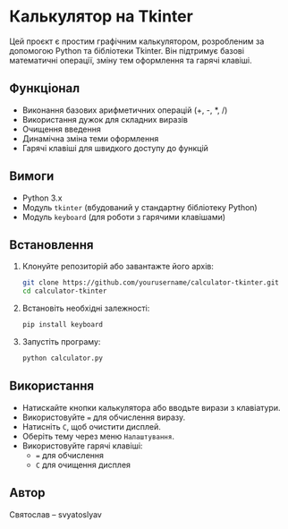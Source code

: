 # Калькулятор на Tkinter

Цей проєкт є простим графічним калькулятором, розробленим за допомогою Python та бібліотеки Tkinter. Він підтримує базові математичні операції, зміну тем оформлення та гарячі клавіші.

## Функціонал
- Виконання базових арифметичних операцій (+, -, *, /)
- Використання дужок для складних виразів
- Очищення введення
- Динамічна зміна теми оформлення
- Гарячі клавіші для швидкого доступу до функцій

## Вимоги
- Python 3.x
- Модуль `tkinter` (вбудований у стандартну бібліотеку Python)
- Модуль `keyboard` (для роботи з гарячими клавішами)

## Встановлення
1. Клонуйте репозиторій або завантажте його архів:
   ```bash
   git clone https://github.com/yourusername/calculator-tkinter.git
   cd calculator-tkinter
   ```
2. Встановіть необхідні залежності:
   ```bash
   pip install keyboard
   ```
3. Запустіть програму:
   ```bash
   python calculator.py
   ```

## Використання
- Натискайте кнопки калькулятора або вводьте вирази з клавіатури.
- Використовуйте `=` для обчислення виразу.
- Натисніть `C`, щоб очистити дисплей.
- Оберіть тему через меню `Налаштування`.
- Використовуйте гарячі клавіші:
  - `=` для обчислення
  - `C` для очищення дисплея

## Автор
Святослав – svyatoslyav
